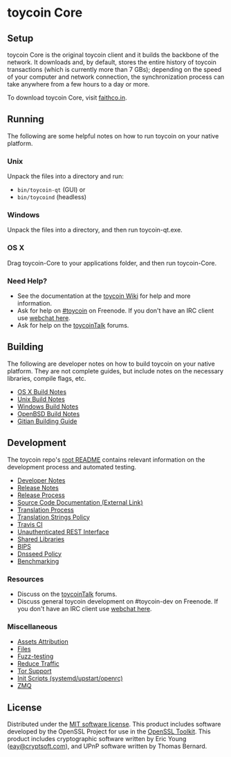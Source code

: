 toycoin Core
=============

Setup
---------------------
toycoin Core is the original toycoin client and it builds the backbone of the network. It downloads and, by default, stores the entire history of toycoin transactions (which is currently more than 7 GBs); depending on the speed of your computer and network connection, the synchronization process can take anywhere from a few hours to a day or more.

To download toycoin Core, visit [faithco.in](http://faithco.in).

Running
---------------------
The following are some helpful notes on how to run toycoin on your native platform.

### Unix

Unpack the files into a directory and run:

- `bin/toycoin-qt` (GUI) or
- `bin/toycoind` (headless)

### Windows

Unpack the files into a directory, and then run toycoin-qt.exe.

### OS X

Drag toycoin-Core to your applications folder, and then run toycoin-Core.

### Need Help?

* See the documentation at the [toycoin Wiki](https://toycoin.info/)
for help and more information.
* Ask for help on [#toycoin](http://webchat.freenode.net?channels=toycoin) on Freenode. If you don't have an IRC client use [webchat here](http://webchat.freenode.net?channels=toycoin).
* Ask for help on the [toycoinTalk](https://toycointalk.io/) forums.

Building
---------------------
The following are developer notes on how to build toycoin on your native platform. They are not complete guides, but include notes on the necessary libraries, compile flags, etc.

- [OS X Build Notes](build-osx.md)
- [Unix Build Notes](build-unix.md)
- [Windows Build Notes](build-windows.md)
- [OpenBSD Build Notes](build-openbsd.md)
- [Gitian Building Guide](gitian-building.md)

Development
---------------------
The toycoin repo's [root README](/README.md) contains relevant information on the development process and automated testing.

- [Developer Notes](developer-notes.md)
- [Release Notes](release-notes.md)
- [Release Process](release-process.md)
- [Source Code Documentation (External Link)](https://dev.visucore.com/toycoin/doxygen/)
- [Translation Process](translation_process.md)
- [Translation Strings Policy](translation_strings_policy.md)
- [Travis CI](travis-ci.md)
- [Unauthenticated REST Interface](REST-interface.md)
- [Shared Libraries](shared-libraries.md)
- [BIPS](bips.md)
- [Dnsseed Policy](dnsseed-policy.md)
- [Benchmarking](benchmarking.md)

### Resources
* Discuss on the [toycoinTalk](https://toycointalk.io/) forums.
* Discuss general toycoin development on #toycoin-dev on Freenode. If you don't have an IRC client use [webchat here](http://webchat.freenode.net/?channels=toycoin-dev).

### Miscellaneous
- [Assets Attribution](assets-attribution.md)
- [Files](files.md)
- [Fuzz-testing](fuzzing.md)
- [Reduce Traffic](reduce-traffic.md)
- [Tor Support](tor.md)
- [Init Scripts (systemd/upstart/openrc)](init.md)
- [ZMQ](zmq.md)

License
---------------------
Distributed under the [MIT software license](/COPYING).
This product includes software developed by the OpenSSL Project for use in the [OpenSSL Toolkit](https://www.openssl.org/). This product includes
cryptographic software written by Eric Young ([eay@cryptsoft.com](mailto:eay@cryptsoft.com)), and UPnP software written by Thomas Bernard.

